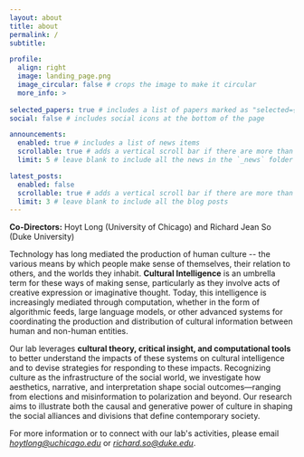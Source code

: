 ```yaml
---
layout: about
title: about
permalink: /
subtitle:  

profile:
  align: right
  image: landing_page.png
  image_circular: false # crops the image to make it circular
  more_info: >
  
selected_papers: true # includes a list of papers marked as "selected={true}"
social: false # includes social icons at the bottom of the page

announcements:
  enabled: true # includes a list of news items
  scrollable: true # adds a vertical scroll bar if there are more than 3 news items
  limit: 5 # leave blank to include all the news in the `_news` folder

latest_posts:
  enabled: false
  scrollable: true # adds a vertical scroll bar if there are more than 3 new posts items
  limit: 3 # leave blank to include all the blog posts
---
```

**Co-Directors:** Hoyt Long (University of Chicago) and Richard Jean So (Duke University)

Technology has long mediated the production of human culture -- the various means by which people make sense of themselves, their relation to others, and the worlds they inhabit. **Cultural Intelligence** is an umbrella term for these ways of making sense, particularly as they involve acts of creative expression or imaginative thought. Today, this intelligence is increasingly mediated through computation, whether in the form of algorithmic feeds, large language models, or other advanced systems for coordinating the production and distribution of cultural information between human and non-human entities.

Our lab leverages **cultural theory, critical insight, and computational tools** to better understand the impacts of these systems on cultural intelligence and to devise strategies for responding to these impacts. Recognizing culture as the infrastructure of the social world, we investigate how aesthetics, narrative, and interpretation shape social outcomes—ranging from elections and misinformation to polarization and beyond. Our research aims to illustrate both the causal and generative power of culture in shaping the social alliances and divisions that define contemporary society.

For more information or to connect with our lab's activities, please email *<hoytlong@uchicago.edu>* or *<richard.so@duke.edu>*.
